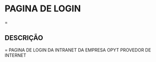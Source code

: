 # PAGINA DE LOGIN 
=
## DESCRIÇÃO 
=
PAGINA DE LOGIN DA INTRANET DA EMPRESA OPYT PROVEDOR DE INTERNET

